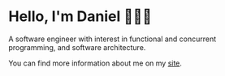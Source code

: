 # Hello, I'm Daniel 👋👨‍💻

A software engineer with interest in functional and concurrent programming, and software architecture.

You can find more information about me on my [site](https://iyyel.io).
